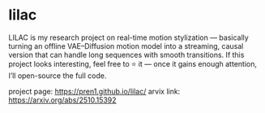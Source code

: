 # lilac

LILAC is my research project on real-time motion stylization — basically turning an offline VAE–Diffusion motion model into a streaming, causal version that can handle long sequences with smooth transitions. If this project looks interesting, feel free to ⭐ it — once it gains enough attention, I’ll open-source the full code.

project page: https://pren1.github.io/lilac/
arvix link: https://arxiv.org/abs/2510.15392
